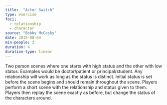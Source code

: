 ```yaml
---
title:  "Actor Switch"
type: exercise
foci:
  - relationship
  - character
source: "Bobby McCosky"
date: 2015-08-04
min-people: 2
duration: 4
duration-type: linear
---
```

Two person scenes where one starts with high status and the other with low status.
Examples would be doctor/patient or principal/student.
Any relationship will work as long as the status is distinct.
Initial status is set before the scene begins and should remain throughout the scene.
Players perform a short scene with the relationship and status given to them.
Players then replay the scene exactly as before, but change the status of the characters around.
